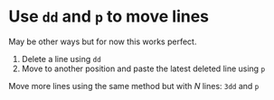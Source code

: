 # Use `dd` and `p` to move lines

May be other ways but for now this works perfect.

1. Delete a line using `dd`
1. Move to another position and paste the latest deleted line using `p`

Move more lines using the same method but with *N* lines: `3dd` and `p`
